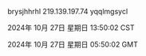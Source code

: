 brysjhhrhl 219.139.197.74 yqqlmgsycl

2024年 10月 27日 星期日 13:50:02 CST

2024年 10月 27日 星期日 05:50:02 GMT
